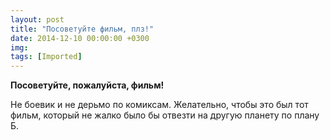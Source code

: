 ```yaml
---
layout: post
title: "Посоветуйте фильм, плз!"
date: 2014-12-10 00:00:00 +0300
img: 
tags: [Imported]
---
```


**Посоветуйте, пожалуйста, фильм!**

Не боевик и не дерьмо по комиксам. Желательно, чтобы это был тот фильм, который не жалко было бы отвезти на другую планету по плану Б.